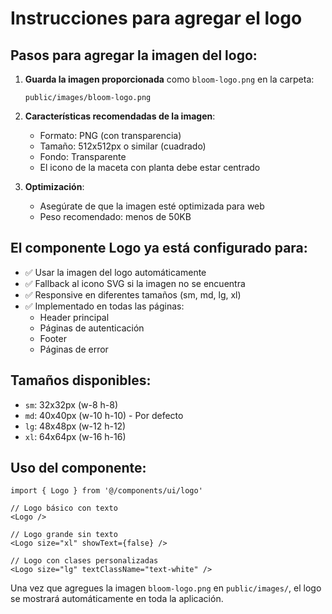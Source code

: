 # Instrucciones para agregar el logo

## Pasos para agregar la imagen del logo:

1. **Guarda la imagen proporcionada** como `bloom-logo.png` en la carpeta:
   ```
   public/images/bloom-logo.png
   ```

2. **Características recomendadas de la imagen**:
   - Formato: PNG (con transparencia)
   - Tamaño: 512x512px o similar (cuadrado)
   - Fondo: Transparente
   - El icono de la maceta con planta debe estar centrado

3. **Optimización**:
   - Asegúrate de que la imagen esté optimizada para web
   - Peso recomendado: menos de 50KB

## El componente Logo ya está configurado para:

- ✅ Usar la imagen del logo automáticamente
- ✅ Fallback al icono SVG si la imagen no se encuentra
- ✅ Responsive en diferentes tamaños (sm, md, lg, xl)
- ✅ Implementado en todas las páginas:
  - Header principal
  - Páginas de autenticación
  - Footer
  - Páginas de error

## Tamaños disponibles:

- `sm`: 32x32px (w-8 h-8)
- `md`: 40x40px (w-10 h-10) - Por defecto
- `lg`: 48x48px (w-12 h-12)
- `xl`: 64x64px (w-16 h-16)

## Uso del componente:

```tsx
import { Logo } from '@/components/ui/logo'

// Logo básico con texto
<Logo />

// Logo grande sin texto
<Logo size="xl" showText={false} />

// Logo con clases personalizadas
<Logo size="lg" textClassName="text-white" />
```

Una vez que agregues la imagen `bloom-logo.png` en `public/images/`, el logo se mostrará automáticamente en toda la aplicación.